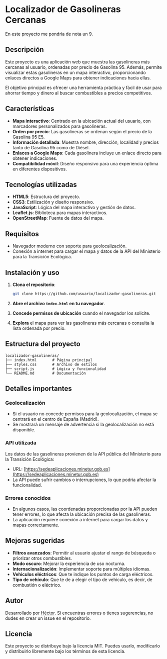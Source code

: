 # Localizador de Gasolineras Cercanas
En este proyecto me pondría de nota un 9.

## Descripción
Este proyecto es una aplicación web que muestra las gasolineras más cercanas al usuario, ordenadas por precio de Gasolina 95. Además, permite visualizar estas gasolineras en un mapa interactivo, proporcionando enlaces directos a Google Maps para obtener indicaciones hacia ellas.

El objetivo principal es ofrecer una herramienta práctica y fácil de usar para ahorrar tiempo y dinero al buscar combustibles a precios competitivos.

## Características
- **Mapa interactivo**: Centrado en la ubicación actual del usuario, con marcadores personalizados para gasolineras.
- **Orden por precio**: Las gasolineras se ordenan según el precio de la Gasolina 95 E5.
- **Información detallada**: Muestra nombre, dirección, localidad y precios tanto de Gasolina 95 como de Diésel.
- **Enlaces a Google Maps**: Cada gasolinera incluye un enlace directo para obtener indicaciones.
- **Compatibilidad móvil**: Diseño responsivo para una experiencia óptima en diferentes dispositivos.

## Tecnologías utilizadas
- **HTML5**: Estructura del proyecto.
- **CSS3**: Estilización y diseño responsivo.
- **JavaScript**: Lógica del mapa interactivo y gestión de datos.
- **Leaflet.js**: Biblioteca para mapas interactivos.
- **OpenStreetMap**: Fuente de datos del mapa.

## Requisitos
- Navegador moderno con soporte para geolocalización.
- Conexión a internet para cargar el mapa y datos de la API del Ministerio para la Transición Ecológica.

## Instalación y uso
1. **Clona el repositorio**:
   ```bash
   git clone https://github.com/usuario/localizador-gasolineras.git
   ```

2. **Abre el archivo `index.html` en tu navegador**.

3. **Concede permisos de ubicación** cuando el navegador los solicite.

4. **Explora** el mapa para ver las gasolineras más cercanas o consulta la lista ordenada por precio.

## Estructura del proyecto
```
localizador-gasolineras/
├── index.html       # Página principal
├── styles.css       # Archivo de estilos
├── script.js        # Lógica y funcionalidad
└── README.md        # Documentación
```

## Detalles importantes
### **Geolocalización**
- Si el usuario no concede permisos para la geolocalización, el mapa se centrará en el centro de España (Madrid).
- Se mostrará un mensaje de advertencia si la geolocalización no está disponible.

### **API utilizada**
Los datos de las gasolineras provienen de la API pública del Ministerio para la Transición Ecológica:
- URL: [https://sedeaplicaciones.minetur.gob.es](https://sedeaplicaciones.minetur.gob.es)
- La API puede sufrir cambios o interrupciones, lo que podría afectar la funcionalidad.

### **Errores conocidos**
- En algunos casos, las coordenadas proporcionadas por la API pueden tener errores, lo que afecta la ubicación precisa de las gasolineras.
- La aplicación requiere conexión a internet para cargar los datos y mapas correctamente.

## Mejoras sugeridas
- **Filtros avanzados**: Permitir al usuario ajustar el rango de búsqueda o priorizar otros combustibles.
- **Modo oscuro**: Mejorar la experiencia de uso nocturna.
- **Internacionalización**: Implementar soporte para múltiples idiomas.
- **Vehiculos eléctricos**: Que te indique los puntos de carga eléctricos.
- **Tipo de vehículo**: Que te de a elegir el tipo de vehiculo, es decir, de combustión o eléctrico.

## Autor
Desarrollado por [Héctor](hectorlm203@gmail.com). Si encuentras errores o tienes sugerencias, no dudes en crear un issue en el repositorio.

## Licencia
Este proyecto se distribuye bajo la licencia MIT. Puedes usarlo, modificarlo y distribuirlo libremente bajo los términos de esta licencia.

